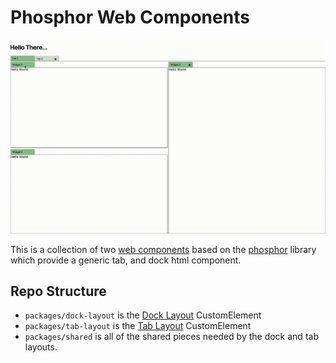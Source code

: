 # Phosphor Web Components

![Demo](https://raw.githubusercontent.com/LukeSheard/phosphor-webcomponent/master/docs/example.gif)

This is a collection of two [web components](https://developer.mozilla.org/en-US/docs/Web/Web_Components) based on the [phosphor](http://www.github.com/phosphorjs/phosphor) library which provide a generic tab, and dock html component. 

## Repo Structure

- `packages/dock-layout` is the [Dock Layout](./api/phosphor-dock-layout.md) CustomElement
- `packages/tab-layout` is the [Tab Layout](./api/phosphor-tab-layout.md) CustomElement
- `packages/shared` is all of the shared pieces needed by the dock and tab layouts. 